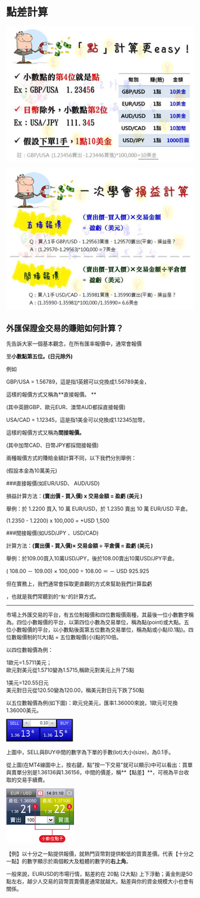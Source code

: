 # 點差計算

![](images/10360312593925.jpg)

![](images/10360312670116.jpg)


## 外匯保證金交易的賺賠如何計算？

 

先告訴大家一個基本觀念，在所有匯率報價中，通常會報價

至**小數點第五位。(日元除外)**

 

例如

GBP/USA = 1.56789，這是指1英鎊可以兌換成1.56789美金，

這樣的報價方式又稱為**直接報價。 **

(其中英鎊GBP、歐元EUR、澳幣AUD都採直接報價)

 

USA/CAD = 1.12345，這是指1美金可以兌換成1.12345加幣，

這樣的報價方式又稱為**間接報價。**

(其中加幣CAD、日幣JPY都採間接報價)

 

 

兩種報價方式的賺賠金額計算不同，以下我們分別舉例：

(假設本金為10萬美元)

 

###直接報價(如EUR/USD、 AUD/USD)

 

損益計算方法：**(賣出價 - 買入價) x 交易金額 = 盈虧 (美元 )**

舉例：於 1.2200 買入 10 萬 EUR/USD，於 1.2350 賣出 10 萬 EUR/USD 平倉。

(1.2350 - 1.2200) x 100,000 = +USD 1,500

 

 

###間接報價(如USD/JPY 、USD/CAD)

 

計算方法：**(賣出價 - 買入價)× 交易金額 ÷ 平倉價 = 盈虧 (美元 )**

舉例：於109.00買入10萬USD/JPY，後於108.00賣出10萬USD/JPY平倉。

( 108.00 － 109.00) × 100,000 ÷ 108.00 ＝ － USD 925.925

 

 

但在實務上，我們通常會採取更直觀的方式來幫助我們計算盈虧

，也就是我們常聽到的`"點"`的計算方式。


---


市場上外匯交易的平台，有五位制報價和四位數報價兩種，其最後一位小數數字稱為。四位小數報價的平台，以第四位小數為交易單位，稱為點(point)或大點。五位小數報價的平台，以小數點後面第五位數為交易單位，稱為點或小點(0.1點)。四位數報價制的1(大)點 = 五位數報價(小)點的10倍。

以四位數報價為例：

1歐元=1.5711美元；<br>
歐元對美元從1.5710變為1.5715,稱歐元對美元上升了5點


1美元=120.55日元<br>
美元對日元從120.50變為120.00，稱美元對日元下跌了50點

以五位數報價為例(如下圖)：歐元兌美元，匯率1.36000來說，1歐元可兑換1.36000美元。

![](images/1158861612_o.jpg)


上圖中，SELL與BUY中間的數字為下單的手數(lot)大小(size)，為0.1手。

從上圖(在MT4線圖中上，按右鍵，點"按一下交易"就可以顯示)中可以看出：買單與賣單分別是1.36136與1.36156，中間的價差，稱**【點差】**，可視為平台收取的交易手續費。


![](images/1161579637_o.jpg)

【例】以十分之一點提供報價，就熱門貨幣對提供較低的買賣差價。代表【十分之一點】的數字顯示於兩個較大及粗體的數字的**右上角**。

一般來說，EURUSD的市場行情，點差約在 20點 (2大點) 上下浮動；黃金則是50點左右，越少人交易的貨幣買賣價差通常就越大。點差與你的資金規模大小也會有關係。